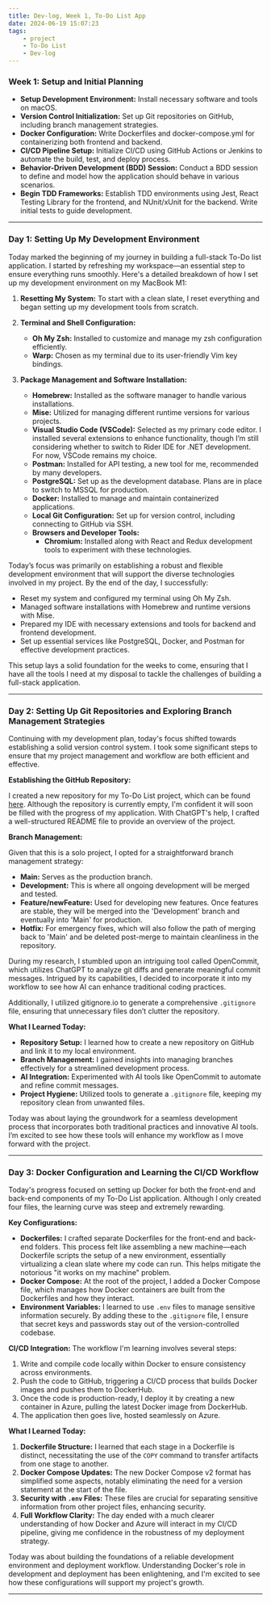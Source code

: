 ```yaml
---
title: Dev-log, Week 1, To-Do List App
date: 2024-06-19 15:07:23
tags:
    - project
    - To-Do List
    - Dev-log
---
```


### Week 1: Setup and Initial Planning

-   **Setup Development Environment:** Install necessary software and tools on macOS.
-   **Version Control Initialization:** Set up Git repositories on GitHub, including branch management strategies.
-   **Docker Configuration:** Write Dockerfiles and docker-compose.yml for containerizing both frontend and backend.
-   **CI/CD Pipeline Setup:** Initialize CI/CD using GitHub Actions or Jenkins to automate the build, test, and deploy process.
-   **Behavior-Driven Development (BDD) Session:** Conduct a BDD session to define and model how the application should behave in various scenarios.
-   **Begin TDD Frameworks:** Establish TDD environments using Jest, React Testing Library for the frontend, and NUnit/xUnit for the backend. Write initial tests to guide development.

---

### Day 1: Setting Up My Development Environment

Today marked the beginning of my journey in building a full-stack To-Do list application. I started by refreshing my workspace—an essential step to ensure everything runs smoothly. Here's a detailed breakdown of how I set up my development environment on my MacBook M1:

1. **Resetting My System:** To start with a clean slate, I reset everything and began setting up my development tools from scratch.

2. **Terminal and Shell Configuration:**

    - **Oh My Zsh:** Installed to customize and manage my zsh configuration efficiently.
    - **Warp:** Chosen as my terminal due to its user-friendly Vim key bindings.

3. **Package Management and Software Installation:**
    - **Homebrew:** Installed as the software manager to handle various installations.
    - **Mise:** Utilized for managing different runtime versions for various projects.
    - **Visual Studio Code (VSCode):** Selected as my primary code editor. I installed several extensions to enhance functionality, though I’m still considering whether to switch to Rider IDE for .NET development. For now, VSCode remains my choice.
    - **Postman:** Installed for API testing, a new tool for me, recommended by many developers.
    - **PostgreSQL:** Set up as the development database. Plans are in place to switch to MSSQL for production.
    - **Docker:** Installed to manage and maintain containerized applications.
    - **Local Git Configuration:** Set up for version control, including connecting to GitHub via SSH.
    - **Browsers and Developer Tools:**
        - **Chromium:** Installed along with React and Redux development tools to experiment with these technologies.

Today’s focus was primarily on establishing a robust and flexible development environment that will support the diverse technologies involved in my project. By the end of the day, I successfully:

-   Reset my system and configured my terminal using Oh My Zsh.
-   Managed software installations with Homebrew and runtime versions with Mise.
-   Prepared my IDE with necessary extensions and tools for backend and frontend development.
-   Set up essential services like PostgreSQL, Docker, and Postman for effective development practices.

This setup lays a solid foundation for the weeks to come, ensuring that I have all the tools I need at my disposal to tackle the challenges of building a full-stack application.

---

### Day 2: Setting Up Git Repositories and Exploring Branch Management Strategies

Continuing with my development plan, today's focus shifted towards establishing a solid version control system. I took some significant steps to ensure that my project management and workflow are both efficient and effective.

**Establishing the GitHub Repository:**

I created a new repository for my To-Do List project, which can be found [here](https://github.com/realYushi/todo-list). Although the repository is currently empty, I'm confident it will soon be filled with the progress of my application. With ChatGPT's help, I crafted a well-structured README file to provide an overview of the project.

**Branch Management:**

Given that this is a solo project, I opted for a straightforward branch management strategy:

-   **Main:** Serves as the production branch.
-   **Development:** This is where all ongoing development will be merged and tested.
-   **Feature/newFeature:** Used for developing new features. Once features are stable, they will be merged into the 'Development' branch and eventually into 'Main' for production.
-   **Hotfix:** For emergency fixes, which will also follow the path of merging back to 'Main' and be deleted post-merge to maintain cleanliness in the repository.

During my research, I stumbled upon an intriguing tool called OpenCommit, which utilizes ChatGPT to analyze git diffs and generate meaningful commit messages. Intrigued by its capabilities, I decided to incorporate it into my workflow to see how AI can enhance traditional coding practices.

Additionally, I utilized gitignore.io to generate a comprehensive `.gitignore` file, ensuring that unnecessary files don’t clutter the repository.

**What I Learned Today:**

-   **Repository Setup:** I learned how to create a new repository on GitHub and link it to my local environment.
-   **Branch Management:** I gained insights into managing branches effectively for a streamlined development process.
-   **AI Integration:** Experimented with AI tools like OpenCommit to automate and refine commit messages.
-   **Project Hygiene:** Utilized tools to generate a `.gitignore` file, keeping my repository clean from unwanted files.

Today was about laying the groundwork for a seamless development process that incorporates both traditional practices and innovative AI tools. I’m excited to see how these tools will enhance my workflow as I move forward with the project.

---

### Day 3: Docker Configuration and Learning the CI/CD Workflow

Today's progress focused on setting up Docker for both the front-end and back-end components of my To-Do List application. Although I only created four files, the learning curve was steep and extremely rewarding.

**Key Configurations:**

-   **Dockerfiles:** I crafted separate Dockerfiles for the front-end and back-end folders. This process felt like assembling a new machine—each Dockerfile scripts the setup of a new environment, essentially virtualizing a clean slate where my code can run. This helps mitigate the notorious "it works on my machine" problem.
-   **Docker Compose:** At the root of the project, I added a Docker Compose file, which manages how Docker containers are built from the Dockerfiles and how they interact.
-   **Environment Variables:** I learned to use `.env` files to manage sensitive information securely. By adding these to the `.gitignore` file, I ensure that secret keys and passwords stay out of the version-controlled codebase.

**CI/CD Integration:**
The workflow I'm learning involves several steps:

1. Write and compile code locally within Docker to ensure consistency across environments.
2. Push the code to GitHub, triggering a CI/CD process that builds Docker images and pushes them to DockerHub.
3. Once the code is production-ready, I deploy it by creating a new container in Azure, pulling the latest Docker image from DockerHub.
4. The application then goes live, hosted seamlessly on Azure.

**What I Learned Today:**

1. **Dockerfile Structure:** I learned that each stage in a Dockerfile is distinct, necessitating the use of the `COPY` command to transfer artifacts from one stage to another.
2. **Docker Compose Updates:** The new Docker Compose v2 format has simplified some aspects, notably eliminating the need for a version statement at the start of the file.
3. **Security with `.env` Files:** These files are crucial for separating sensitive information from other project files, enhancing security.
4. **Full Workflow Clarity:** The day ended with a much clearer understanding of how Docker and Azure will interact in my CI/CD pipeline, giving me confidence in the robustness of my deployment strategy.

Today was about building the foundations of a reliable development environment and deployment workflow. Understanding Docker's role in development and deployment has been enlightening, and I'm excited to see how these configurations will support my project's growth.

---
